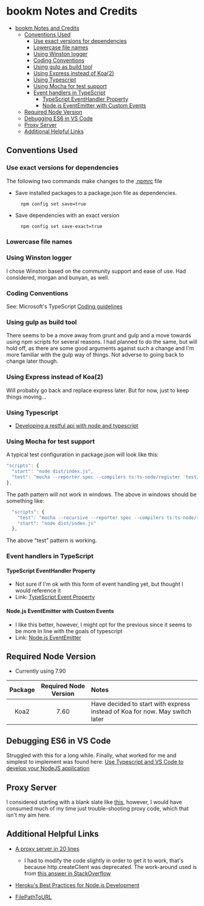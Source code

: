 # bookm Notes and Credits

<!-- TOC -->

- [bookm Notes and Credits](#bookm-notes-and-credits)
    - [Conventions Used](#conventions-used)
        - [Use exact versions for dependencies](#use-exact-versions-for-dependencies)
        - [Lowercase file names](#lowercase-file-names)
        - [Using Winston logger](#using-winston-logger)
        - [Coding Conventions](#coding-conventions)
        - [Using gulp as build tool](#using-gulp-as-build-tool)
        - [Using Express instead of Koa(2)](#using-express-instead-of-koa2)
        - [Using Typescript](#using-typescript)
        - [Using Mocha for test support](#using-mocha-for-test-support)
        - [Event handlers in TypeScript](#event-handlers-in-typescript)
            - [TypeScript EventHandler Property](#typescript-eventhandler-property)
            - [Node.js EventEmitter with Custom Events](#nodejs-eventemitter-with-custom-events)
    - [Required Node Version](#required-node-version)
    - [Debugging ES6 in VS Code](#debugging-es6-in-vs-code)
    - [Proxy Server](#proxy-server)
    - [Additional Helpful Links](#additional-helpful-links)

<!-- /TOC -->

## Conventions Used


### Use exact versions for dependencies 

The following two commands make changes to the [.npmrc](file:///C:/Users/chadc/.npmrc) file

* Save installed packages to a package.json file as dependencies.
    
        npm config set save=true

* Save dependencies with an exact version
    
        npm config set save-exact=true

### Lowercase file names

### Using Winston logger

I chose Winston based on the community support and ease of use. Had considered, morgan and bunyan, as well.

### Coding Conventions

See: Microsoft's TypeScript [Coding guidelines](https://github.com/Microsoft/TypeScript/wiki/Coding-guidelines)

### Using gulp as build tool

There seems to be a move away from grunt and gulp and a move towards using npm scripts for several reasons. I had planned to do the same, but will hold off, as there are some good arguments against such a change and I'm more familiar with the gulp way of things. Not adverse to going back to change later though.

### Using Express instead of Koa(2)

Will probably go back and replace express later. But for now, just to keep things moving...

### Using Typescript

* [Developing a restful api with node and typescript](http://mherman.org/blog/2016/11/05/developing-a-restful-api-with-node-and-typescript/#.WOOdm28rLmg)

### Using Mocha for test support

A typical test configuration in package.json will look like this:

```javascript
"scripts": {
  "start": "node dist/index.js",
  "test": "mocha --reporter spec --compilers ts:ts-node/register 'test/**/*.test.ts'"
},
```

The path pattern will not work in windows. The above in windows should be something like:

```javascript
  "scripts": {
    "test": "mocha --recursive --reporter spec --compilers ts:ts-node/register \".\\test\\*.ts\"",
    "start": "node dist/index.js"
  },
```

The above "test" pattern is working.

### Event handlers in TypeScript

#### TypeScript EventHandler Property

* Not sure if I'm ok with this form of event handling yet, but thought I would reference it
* Link: [TypeScript Event Property](http://stackoverflow.com/a/33577618)

#### Node.js EventEmitter with Custom Events

* I like this better, however, I might opt for the previous since it seems to be more in line with the goals of typescript
* Link: [Node.js EventEmitter](http://www.tutorialsteacher.com/nodejs/nodejs-eventemitter)

## Required Node Version

* Currently using 7.90

| Package | Required Node Version |                                    Notes                                    |
| :-----: | :-------------------: | :-------------------------------------------------------------------------- |
|  Koa2   |         7.60          | Have decided to start with express instead of Koa for now. May switch later |

## Debugging ES6 in VS Code

Struggled with this for a long while. Finally, what worked for me and simplest to implement was found here:  [Use Typescript and VS Code to develop your NodeJS application](https://bertrandg.github.io/node-development-with-typescript-and-vscode/)


## Proxy Server
I considered starting with a blank slate like [this](http://www.catonmat.net/http-proxy-in-nodejs/), however, I would have consumed much of my time just trouble-shooting proxy code, which that isn't my aim here.


## Additional Helpful Links

* [A proxy server in 20 lines](http://www.catonmat.net/http-proxy-in-nodejs/)
  * I had to modify the code slightly in order to get it to work, that's because http.createClient 
was deprecated. The work-around used is from [this answer in StackOverflow](http://stackoverflow.com/a/22482780)

* [Heroku's Best Practices for Node.js Development](https://devcenter.heroku.com/articles/node-best-practices#use-a-smart-npmrc)

* [FilePathToURL](http://jsfiddle.net/StephenLujan/r6DYy/)
